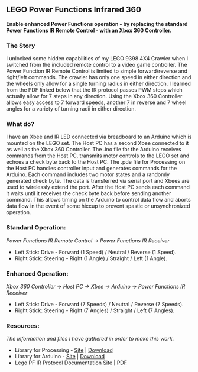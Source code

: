 ## LEGO Power Functions Infrared 360

**Enable enhanced Power Functions operation - by replacing the standard Power Functions IR Remote Control - with an Xbox 360 Controller.**

### The Story

I unlocked some hidden capabilities of my LEGO 9398 4X4 Crawler when I switched from the included remote control to a video game controller. The Power Function IR Remote Control is limited to simple forward/reverse and right/left commands. The crawler has only one speed in either direction and the wheels only allow for a single turning radius in either direction. I learned from the PDF linked below that the IR protocol passes PWM steps which actually allow for 7 steps in any direction. Using the Xbox 360 Controller allows easy access to 7 forward speeds, another 7 in reverse and 7 wheel angles for a variety of turning radii in either direction.

### What do?

I have an Xbee and IR LED connected via breadboard to an Arduino which is mounted on the LEGO set. The Host PC has a second Xbee connected to it as well as the Xbox 360 Controller. The .ino file for the Arduino receives commands from the Host PC, transmits motor controls to the LEGO set and echoes a check byte back to the Host PC. The .pde file for Processing on the Host PC handles controller input and generates commands for the Arduino. Each command includes two motor states and a randomly generated check byte. The data is transferred via serial port and Xbees are used to wirelessly extend the port. After the Host PC sends each command it waits until it receives the check byte back before sending another command. This allows timing on the Arduino to control data flow and aborts data flow in the event of some hiccup to prevent spastic or unsynchronized operation. 

### Standard Operation:

*Power Functions IR Remote Control -> Power Functions IR Receiver*

* Left Stick: Drive - Forward (1 Speed) / Neutral / Reverse (1 Speed).
* Right Stick: Steering - Right (1 Angle) / Straight / Left (1 Angle).

### Enhanced Operation:

*Xbox 360 Controller -> Host PC -> Xbee -> Arduino -> Power Functions IR Receiver*

* Left Stick: Drive - Forward (7 Speeds) / Neutral / Reverse (7 Speeds).
* Right Stick: Steering - Right (7 Angles) / Straight / Left (7 Angles).

### Resources:

*The information and files I have gathered in order to make this work.*

* Library for Processing - [Site](http://creativecomputing.cc/p5libs/procontroll/ "proCONTROLL") | [Download](http://creativecomputing.cc/p5libs/procontroll/procontroll.zip "proCONTROLL")
* Library for Arduino - [Site](http://www.eurobricks.com/forum/index.php?showtopic=31640 "Eurobricks")  | [Download](http://rjwiersma.nl/img/LEGOPowerFunctions.rar "LEGOPowerFunctions")
* Lego PF IR Protocol Documentation [Site](http://philohome.com/pf/pf.htm "Philo's Home Page") | [PDF](http://philohome.com/pf/LEGO_Power_Functions_RC_v120.pdf "LEGO Power Functions RC v1.20")



